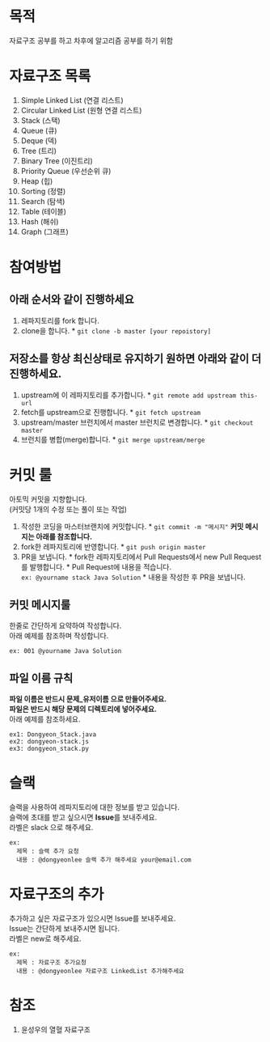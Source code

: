 # 목적
  자료구조 공부를 하고 차후에 알고리즘 공부를 하기 위함

# 자료구조 목록
  1.  Simple Linked List (연결 리스트)
  2.  Circular Linked List (원형 연결 리스트)
  3.  Stack (스택)
  4.  Queue (큐)
  5.  Deque (덱)
  6.  Tree  (트리)
  7.  Binary Tree (이진트리)
  8.  Priority Queue (우선순위 큐)
  9.  Heap  (힙)
  10.  Sorting (정렬)
  11.  Search (탐색)
  12. Table (테이블)
  13. Hash  (해쉬)
  14. Graph (그래프)

# 참여방법
 ## 아래 순서와 같이 진행하세요
  1.  레파지토리를 fork 합니다.
  2.  clone을 합니다.
    * `git clone -b master [your repoistory]`

## 저장소를 항상 최신상태로 유지하기 원하면 아래와 같이 더 진행하세요.
  1. upstream에 이 레파지토리를 추가합니다.
    * `git remote add upstream this-url`
  2.  fetch를 upstream으로 진행합니다.
    * `git fetch upstream`
  3. upstream/master 브런치에서 master 브런치로 변경합니다.
    * `git checkout master`
  4. 브런치를 병합(merge)합니다.
    * `git merge upstream/merge`

# 커밋 룰
아토믹 커밋을 지향합니다.<br>
(커밋당 1개의 수정 또는 풀이 또는 작업)
  1.  작성한 코딩을 마스터브랜치에 커밋합니다.
    * `git commit -m "메시지"` **커밋 메시지는 아래를 참조합니다.**
  2.  fork한 레파지토리에 반영합니다.
    * `git push origin master`
  3.  PR을 보냅니다.
    * fork한 레파지토리에서 Pull Requests에서 new Pull Request를 발행합니다.
    * Pull Request에 내용을 적습니다. <br>
      ```ex: @yourname stack Java Solution```
    * 내용을 작성한 후 PR을 보냅니다.

##  커밋 메시지룰
한줄로 간단하게 요약하여 작성합니다.<br>
아래 예제를 참조하며 작성합니다.

```
ex: 001 @yourname Java Solution
```

## 파일 이름 규칙
**파일 이름은 반드시 문제_유저이름 으로 만들어주세요. <br>
파일은 반드시 해당 문제의 디렉토리에 넣어주세요.** <br>
아래 예제를 참조하세요.
```
ex1: Dongyeon_Stack.java
ex2: dongyeon-stack.js
ex3: dongyeon_stack.py
```

# 슬랙
슬랙을 사용하여 레파지토리에 대한 정보를 받고 있습니다.<br>
슬랙에 초대를 받고 싶으시면 **Issue**를 보내주세요. <br>
라벨은 slack 으로 해주세요. <br>
```
ex:
  제목 : 슬랙 추가 요청
  내용 : @dongyeonlee 슬랙 추가 해주세요 your@email.com
```

# 자료구조의 추가
추가하고 싶은 자료구조가 있으시면 Issue를 보내주세요. <br>
Issue는 간단하게 보내주시면 됩니다. <br>
라벨은 new로 해주세요. <br>
```
ex:
  제목 : 자료구조 추가요청
  내용 : @dongyeonlee 자료구조 LinkedList 추가해주세요
```

# 참조
1.  윤성우의 열혈 자료구조
